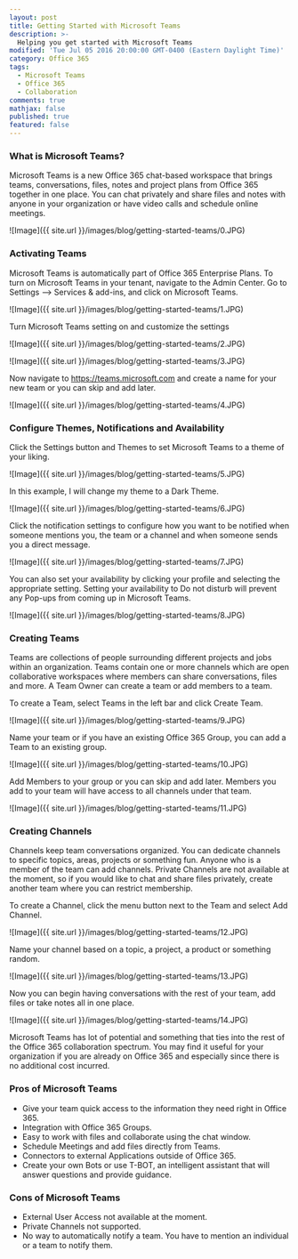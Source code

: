 ```yaml
---
layout: post
title: Getting Started with Microsoft Teams
description: >-
  Helping you get started with Microsoft Teams
modified: 'Tue Jul 05 2016 20:00:00 GMT-0400 (Eastern Daylight Time)'
category: Office 365
tags:
  - Microsoft Teams
  - Office 365
  - Collaboration
comments: true
mathjax: false
published: true
featured: false
---
```

### What is Microsoft Teams?

Microsoft Teams is a new Office 365 chat-based workspace that brings teams, conversations, files, notes and project plans from Office 365 together in one place. You can chat privately and share files and notes with anyone in your organization or have video calls and schedule online meetings. 

![Image]({{ site.url }}/images/blog/getting-started-teams/0.JPG)

### Activating Teams

Microsoft Teams is automatically part of Office 365 Enterprise Plans. To turn on Microsoft Teams in your tenant, navigate to the Admin Center. Go to Settings –> Services & add-ins, and click on Microsoft Teams.

![Image]({{ site.url }}/images/blog/getting-started-teams/1.JPG)
 
Turn Microsoft Teams setting on and customize the settings

![Image]({{ site.url }}/images/blog/getting-started-teams/2.JPG)

![Image]({{ site.url }}/images/blog/getting-started-teams/3.JPG)

Now navigate to https://teams.microsoft.com and create a name for your new team or you can skip and add later.

![Image]({{ site.url }}/images/blog/getting-started-teams/4.JPG)

### Configure Themes, Notifications and Availability

Click the Settings button and Themes to set Microsoft Teams to a theme of your liking. 

![Image]({{ site.url }}/images/blog/getting-started-teams/5.JPG)

In this example, I will change my theme to a Dark Theme.

![Image]({{ site.url }}/images/blog/getting-started-teams/6.JPG)

Click the notification settings to configure how you want to be notified when someone mentions you, the team or a channel and when someone sends you a direct message.

![Image]({{ site.url }}/images/blog/getting-started-teams/7.JPG)

You can also set your availability by clicking your profile and selecting the appropriate setting. Setting your availability to Do not disturb will prevent any Pop-ups from coming up in Microsoft Teams.

![Image]({{ site.url }}/images/blog/getting-started-teams/8.JPG)

### Creating Teams

Teams are collections of people surrounding different projects and jobs within an organization. Teams contain one or more channels which are open collaborative workspaces where members can share conversations, files and more. A Team Owner can create a team or add members to a team.

To create a Team, select Teams in the left bar and click Create Team. 

![Image]({{ site.url }}/images/blog/getting-started-teams/9.JPG)

Name your team or if you have an existing Office 365 Group, you can add  a Team to an existing group.

![Image]({{ site.url }}/images/blog/getting-started-teams/10.JPG)

Add Members to your group or you can skip and add later. Members you add to your team will have access to all channels under that team.

![Image]({{ site.url }}/images/blog/getting-started-teams/11.JPG)


### Creating Channels

Channels keep team conversations organized. You can dedicate channels to specific topics, areas, projects or something fun. Anyone who is a member of the team can add channels. Private Channels are not available at the moment, so if you would like to chat and share files privately, create another team where you can restrict membership.

To create a Channel, click the menu button next to the Team and select Add Channel. 

![Image]({{ site.url }}/images/blog/getting-started-teams/12.JPG)

Name your channel based on a topic, a project, a product or something random.

![Image]({{ site.url }}/images/blog/getting-started-teams/13.JPG)

Now you can begin having conversations with the rest of your team, add files or take notes all in one place.

![Image]({{ site.url }}/images/blog/getting-started-teams/14.JPG)

Microsoft Teams has lot of potential and something that ties into the rest of the Office 365 collaboration spectrum. You may find it useful for your organization if you are already on Office 365 and especially since there is no additional cost incurred.

### Pros of Microsoft Teams
- Give your team quick access to the information they need right in Office 365.
- Integration with Office 365 Groups.
- Easy to work with files and collaborate using the chat window.
- Schedule Meetings and add files directly from Teams.
- Connectors to external Applications outside of Office 365.
- Create your own Bots or use T-BOT, an intelligent assistant that will answer questions and provide guidance.

### Cons of Microsoft Teams
- External User Access not available at the moment.
- Private Channels not supported.
- No way to automatically notify a team. You have to mention an individual or a team to notify them.
